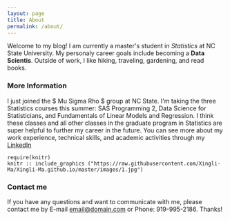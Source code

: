 ```yaml
---
layout: page
title: About
permalink: /about/
---
```


Welcome to my blog! I am currently a master's student in _Statistics_ at NC State University. My personaly career goals include becoming a **Data Scientis**. 
Outside of work, I like hiking, traveling, gardening, and read books. 

### More Information

I just joined the $ Mu Sigma Rho $ group at NC State. I'm taking the three Statistics courses this summer: SAS Programming 2, Data Science for Statisticians, and Fundamentals of Linear Models and Regression. I think these classes and all other classes in the graduate program in Statistics are super helpful to further my career in the future. You can see more about my work experience, technical skills, and academic activities through my [LinkedIn](https://www.linkedin.com/in/xingli-ma-712b20112/)  
  
  ```{r graphics, out.width = "800px", echo = FALSE}
  require(knitr)
  knitr :: include_graphics ("https://raw.githubusercontent.com/Xingli-Ma/Xingli-Ma.github.io/master/images/1.jpg")
  ```
### Contact me

If you have any questions and want to communicate with me, please contact me by E-mail [email@domain.com](xma10@ncsu.edu) or Phone: 919-995-2186. Thanks!
